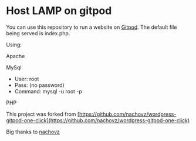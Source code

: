# Host LAMP on gitpod

You can use this repository to run a website on [Gitpod](https://gitpod.io). The default file being served is index.php.

Using:
  
Apache
  
MySql
- User: root
- Pass: (no password)
- Command: mysql -u root -p

PHP

This project was forked from [https://github.com/nachovz/wordpress-gitpod-one-click](https://github.com/nachovz/wordpress-gitpod-one-click)

Big thanks to [nachovz](https://github.com/nachovz)
